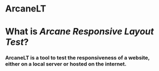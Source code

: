 # ArcaneLT
# What is _Arcane Responsive Layout Test_?
### ArcaneLT is a tool to test the responsiveness of a website, either on a local server or hosted on the internet.
